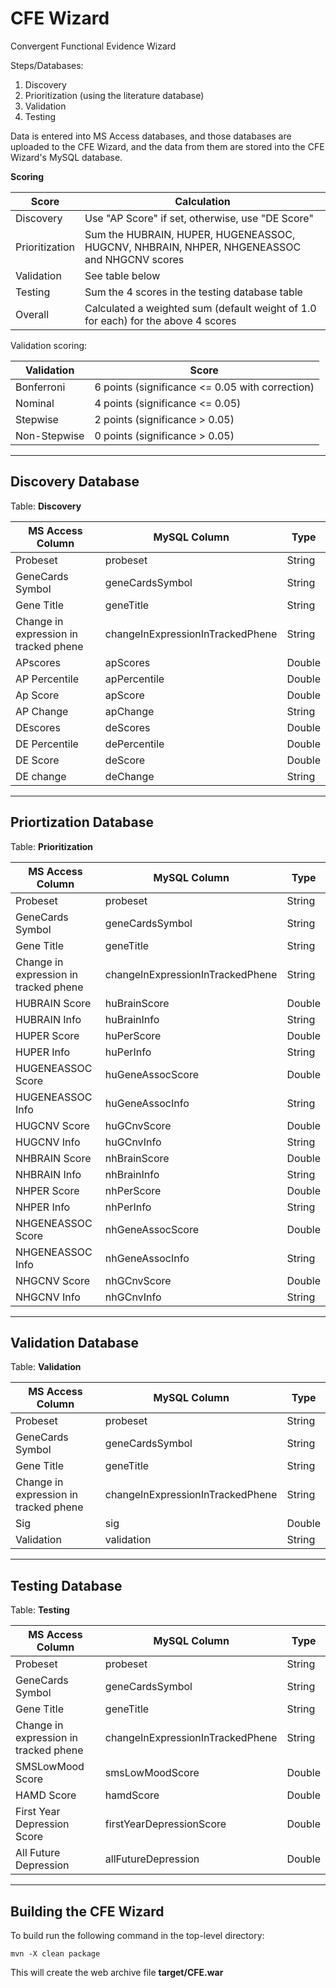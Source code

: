 CFE Wizard
============================================

Convergent Functional Evidence Wizard

Steps/Databases:

1. Discovery
2. Prioritization (using the literature database)
3. Validation
4. Testing

Data is entered into MS Access databases, and those databases are uploaded to the CFE Wizard,
and the data from them are stored into the CFE Wizard's MySQL database.

**Scoring**

| Score          | Calculation                                                                                |
| -------------- | ------------------------------------------------------------------------------------------ |
| Discovery      | Use "AP Score" if set, otherwise, use "DE Score"                                           |
| Prioritization | Sum the HUBRAIN, HUPER, HUGENEASSOC, HUGCNV, NHBRAIN, NHPER, NHGENEASSOC and NHGCNV scores |
| Validation     | See table below                                                                            |
| Testing        | Sum the 4 scores in the testing database table                                             |
| Overall        | Calculated a weighted sum (default weight of 1.0 for each) for the above 4 scores          |


Validation scoring:

| Validation   | Score                                                |
| ------------ | ---------------------------------------------------- |
| Bonferroni   | 6 points (significance <= 0.05 with correction)      |
| Nominal      | 4 points (significance <= 0.05)                      |
| Stepwise     | 2 points (significance > 0.05)                       |
| Non-Stepwise | 0 points (significance > 0.05)                       |

---

Discovery Database
---------------------

Table: **Discovery**

| MS Access Column                      | MySQL Column                        | Type       |
| ------------------------------------- | ----------------------------------- |----------- |
| Probeset                              | probeset                            | String     |
| GeneCards Symbol                      | geneCardsSymbol                     | String     |
| Gene Title                            | geneTitle                           | String     |
| Change in expression in tracked phene | changeInExpressionInTrackedPhene    | String     |
| APscores                              | apScores                            | Double     |
| AP Percentile                         | apPercentile                        | Double     |
| Ap Score                              | apScore                             | Double     |
| AP Change                             | apChange                            | String     |
| DEscores                              | deScores                            | Double     |
| DE Percentile                         | dePercentile                        | Double     |
| DE Score                              | deScore                             | Double     |
| DE change                             | deChange                            | String     |
 

---

Priortization Database
----------------------

 Table: **Prioritization**
 
 
| MS Access Column                      | MySQL Column                        | Type       |
| ------------------------------------- | ----------------------------------- |----------- |
| Probeset                              | probeset                            | String     |
| GeneCards Symbol                      | geneCardsSymbol                     | String     |
| Gene Title                            | geneTitle                           | String     |
| Change in expression in tracked phene | changeInExpressionInTrackedPhene    | String     |
| HUBRAIN Score                         | huBrainScore                        | Double     |
| HUBRAIN Info                          | huBrainInfo                         | String     | 
| HUPER Score                           | huPerScore                          | Double     |
| HUPER Info                            | huPerInfo                           | String     | 
| HUGENEASSOC Score                     | huGeneAssocScore                    | Double     |
| HUGENEASSOC Info                      | huGeneAssocInfo                     | String     | 
| HUGCNV Score                          | huGCnvScore                         | Double     |
| HUGCNV Info                           | huGCnvInfo                          | String     | 
| NHBRAIN Score                         | nhBrainScore                        | Double     |
| NHBRAIN Info                          | nhBrainInfo                         | String     |
| NHPER Score                           | nhPerScore                          | Double     |
| NHPER Info                            | nhPerInfo                           | String     |
| NHGENEASSOC Score                     | nhGeneAssocScore                    | Double     |
| NHGENEASSOC Info                      | nhGeneAssocInfo                     | String     | 
| NHGCNV Score                          | nhGCnvScore                         | Double     |
| NHGCNV Info                           | nhGCnvInfo                          | String     | 


---

Validation Database
-------------------


Table: **Validation**

| MS Access Column                      | MySQL Column                        | Type       |
| ------------------------------------- | ----------------------------------- |----------- |
| Probeset                              | probeset                            | String     |
| GeneCards Symbol                      | geneCardsSymbol                     | String     |
| Gene Title                            | geneTitle                           | String     |
| Change in expression in tracked phene | changeInExpressionInTrackedPhene    | String     |
| Sig                                   | sig                                 | Double     |
| Validation                            | validation                          | String     |


---

Testing Database
----------------

Table: **Testing**
 

| MS Access Column                      | MySQL Column                        | Type       |
| ------------------------------------- | ----------------------------------- |----------- |
| Probeset                              | probeset                            | String     |
| GeneCards Symbol                      | geneCardsSymbol                     | String     |
| Gene Title                            | geneTitle                           | String     |
| Change in expression in tracked phene | changeInExpressionInTrackedPhene    | String     |
| SMSLowMood Score                      | smsLowMoodScore                     | Double     |
| HAMD Score                            | hamdScore                           | Double     |
| First Year Depression Score           | firstYearDepressionScore            | Double     |
| All Future Depression                 | allFutureDepression                 | Double     |


---

Building the CFE Wizard
-------------------------------

To build run the following command in the top-level directory:

    mvn -X clean package

This will create the web archive file **target/CFE.war**

